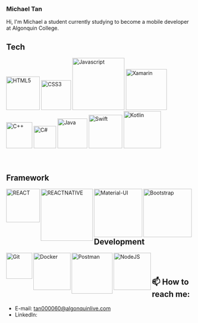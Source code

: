 ### Michael Tan

Hi, I'm Michael a student currently studying to become a mobile developer at Algonquin College.



## Tech
<img alt="HTML5" width="90px" src="https://img.shields.io/badge/HTML5-E34F26?style=for-the-badge&logo=html5&logoColor=white" />
<img alt="CSS3" width="80px" src="https://img.shields.io/badge/CSS3-1572B6?style=for-the-badge&logo=css3&logoColor=white" />
<img alt="Javascript" width="140px" src="https://img.shields.io/badge/JavaScript-323330?style=for-the-badge&logo=javascript&logoColor=F7DF1E" />
<img alt="Xamarin" width="110px" src="https://img.shields.io/badge/Xamarin-3498DB?style=for-the-badge&logo=xamarin&logoColor=white" /> 
<img alt="C++" width="70px" src="https://img.shields.io/badge/C%2B%2B-00599C?style=for-the-badge&logo=c%2B%2B&logoColor=white" /> 
<img alt="C#" width="60px" src="https://img.shields.io/badge/C%23-239120?style=for-the-badge&logo=c-sharp&logoColor=white" /> 
<img alt="Java" width="80px" src="https://img.shields.io/badge/Java-ED8B00?style=for-the-badge&logo=java&logoColor=white" /> 
<img alt="Swift" width="90px" src="https://img.shields.io/badge/Swift-FA7343?style=for-the-badge&logo=swift&logoColor=white" /> 
<img alt="Kotlin" width="100px" src="https://img.shields.io/badge/Kotlin-0095D5?&style=for-the-badge&logo=kotlin&logoColor=white" /> 

</br>
</br>
</br>

## Framework
<img align="left" alt="REACT" width="90px" src="https://img.shields.io/badge/React-20232A?style=for-the-badge&logo=react&logoColor=61DAFB" />
<img align="left" alt="REACTNATIVE" width="140px" src="https://img.shields.io/badge/React_Native-20232A?style=for-the-badge&logo=react&logoColor=61DAFB" />
<img align="left" alt="Material-UI" width="130px" src="https://img.shields.io/badge/Material--UI-0081CB?style=for-the-badge&logo=material-ui&logoColor=white" />
<img align="left" alt="Bootstrap" width="130px" src="https://img.shields.io/badge/Bootstrap-563D7C?style=for-the-badge&logo=bootstrap&logoColor=white" />

</br>
</br>
</br>

## Development
<img align="left" alt="Git" width="70px" src="https://img.shields.io/badge/Git-F05032?style=for-the-badge&logo=git&logoColor=white" /> 
<img align="left" alt="Docker" width="100px" src="https://img.shields.io/badge/Docker-2CA5E0?style=for-the-badge&logo=docker&logoColor=white" /> 
<img align="left" alt="Postman" width="110px" src="https://img.shields.io/badge/Postman-FF6C37?style=for-the-badge&logo=Postman&logoColor=white" /> 
<img align="left" alt="NodeJS" width="100px" src="https://img.shields.io/badge/Node.js-43853D?style=for-the-badge&logo=node.js&logoColor=white" /> 



</br>
</br>

## 📫 How to reach me:
  - E-mail: tan000060@algonquinlive.com
  - LinkedIn: 

<!--
**tan00060/tan00060** is a ✨ _special_ ✨ repository because its `README.md` (this file) appears on your GitHub profile.

Here are some ideas to get you started:

- 🔭 I’m currently working on ...
- 🌱 I’m currently learning ...
- 👯 I’m looking to collaborate on ...
- 🤔 I’m looking for help with ...
- 💬 Ask me about ...
- 📫 How to reach me: ...
- 😄 Pronouns: ...
- ⚡ Fun fact: ...
-->
